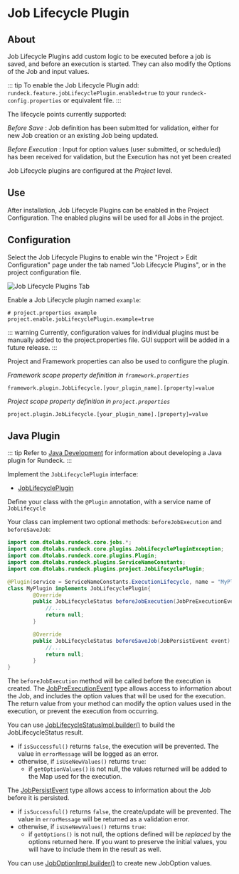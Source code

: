 # Job Lifecycle Plugin

## About

Job Lifecycle Plugins add custom logic to be executed before a job is saved, and before an execution is started.
They can also modify the Options of the Job and input values.

::: tip
To enable the Job Lifecycle Plugin add: `rundeck.feature.jobLifecyclePlugin.enabled=true`
to your `rundeck-config.properties` or equivalent file.
:::

The lifecycle points currently supported:


*Before Save*
:   Job definition has been submitted for validation, either for new Job creation or an existing Job being updated.

*Before Execution*
:   Input for option values (user submitted, or scheduled) has been received for validation, but the Execution has not yet been created


Job Lifecycle plugins are configured at the *Project* level.

## Use

After installation, Job Lifecycle Plugins can be enabled in the Project Configuration.  The enabled plugins will be used for all Jobs in the project.

## Configuration


Select the Job Lifecycle Plugins to enable win the "Project > Edit Configuration" page under the tab named "Job Lifecycle Plugins", or in the project configuration file.

![Job Lifecycle Plugins Tab](~@assets/img/figure-job-lifecycle-plugin-project-configure-page.png)

Enable a Job Lifecycle plugin named `example`:

```.properties
# project.properties example
project.enable.jobLifecyclePlugin.example=true

```


::: warning
Currently, configuration values for individual plugins must be manually added to the project.properties file. GUI support will be added in a future release.
:::


Project and Framework properties can also be used to configure the plugin.

_Framework scope property definition in `framework.properties`_

    framework.plugin.JobLifecycle.[your_plugin_name].[property]=value

_Project scope property definition in `project.properties`_

    project.plugin.JobLifecycle.[your_plugin_name].[property]=value

## Java Plugin


::: tip
Refer to [Java Development](/developer/01-plugin-development.md#java-plugin-development) for information about developing a Java plugin for Rundeck.
:::

Implement the `JobLifecyclePlugin` interface:

* [JobLifecyclePlugin]({{{javaDocBase}}}/com/dtolabs/rundeck/plugins/jobs/JobLifecyclePlugin.html)


Define your class with the `@Plugin` annotation, with a service name of `JobLifecycle`


Your class can implement two optional methods: `beforeJobExecution` and `beforeSaveJob`:

```java
import com.dtolabs.rundeck.core.jobs.*;
import com.dtolabs.rundeck.core.plugins.JobLifecyclePluginException;
import com.dtolabs.rundeck.core.plugins.Plugin;
import com.dtolabs.rundeck.plugins.ServiceNameConstants;
import com.dtolabs.rundeck.plugins.project.JobLifecyclePlugin;

@Plugin(service = ServiceNameConstants.ExecutionLifecycle, name = "MyPlugin")
class MyPlugin implements JobLifecyclePlugin{
 		@Override
	    public JobLifecycleStatus beforeJobExecution(JobPreExecutionEvent event) throws JobLifecyclePluginException {
	   		//...
            return null;
        }

        @Override
	    public JobLifecycleStatus beforeSaveJob(JobPersistEvent event) throws JobLifecyclePluginException {
	        //...
            return null;
        }
}
```

The `beforeJobExecution` method will be called before the execution is created.  The [JobPreExecutionEvent]({{{javaDocBase}}}/com/dtolabs/rundeck/plugins/jobs/JobPreExecutionEvent.html) type allows access to information about the Job, and includes
the option values that will be used for the execution. The return value from your method can modify the option values used in the execution, or prevent the execution from
occurring.

You can use [JobLifecycleStatusImpl.builder()]({{{javaDocBase}}}/com/dtolabs/rundeck/core/jobs/JobLifecycleStatusImpl.html) to build the JobLifecycleStatus result.

* if `isSuccessful()` returns `false`, the execution will be prevented.  The value in `errorMessage` will be logged as an error.
* otherwise, if `isUseNewValues()` returns `true`:
  * if `getOptionValues()` is not null, the values returned will be added to the Map used for the execution.

The [JobPersistEvent]({{{javaDocBase}}}/com/dtolabs/rundeck/plugins/jobs/JobPersistEvent.html) type allows access to information about the Job before it is persisted.

* if `isSuccessful()` returns `false`, the create/update will be prevented.  The value in `errorMessage` will be returned as a validation error.
* otherwise, if `isUseNewValues()` returns `true`:
  * if `getOptions()` is not null, the options defined will be *replaced* by the options returned here. If you want to preserve the initial values, you will
  have to include them in the result as well. 

You can use [JobOptionImpl.builder()]({{javaDocBase}}}/com/dtolabs/rundeck/plugins/jobs/JobOptionImpl.html) to create new JobOption values.

